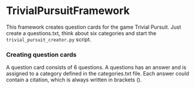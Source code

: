 # TrivialPursuitFramework

This framework creates question cards for the game Trivial Pursuit. 
Just create a questions.txt, think about six categories and start the `trivial_pursuit_creator.py` script.


### Creating question cards
A question card consists of 6 questions. A questions has an answer and is assigned to a category defined in the categories.txt file. Each answer could contain a citation, which is always written in brackets (). 